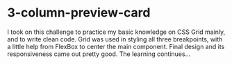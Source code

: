 # 3-column-preview-card

I took on this challenge to practice my basic knowledge on CSS Grid mainly, and to write clean code.
Grid was used in styling all three breakpoints, with a little help from FlexBox to center the main component. Final design and its responsiveness came out pretty good.
The learning continues...
